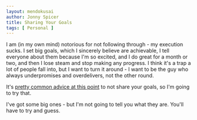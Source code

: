 ```yaml
---
layout: mendokusai
author: Jonny Spicer
title: Sharing Your Goals
tags: [ Personal ]
---
```

I am (in my own mind) notorious for not following through - my execution sucks. I set big goals, which I sincerely believe are
achievable, I tell everyone about them because I'm so excited, and I do great for a month or two, and then I lose steam and stop
making any progress. I think it's a trap a lot of people fall into, but I want to turn it around - I want to be the guy who
always underpromises and overdelivers, not the other round.

It's [pretty common advice at this point](https://blog.trello.com/science-backed-reasons-you-shouldnt-share-your-goals) to not
share your goals, so I'm going to try that.

I've got some big ones - but I'm not going to tell you what they are. You'll have to try and guess.
